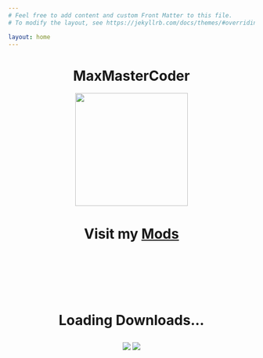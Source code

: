 ```yaml
---
# Feel free to add content and custom Front Matter to this file.
# To modify the layout, see https://jekyllrb.com/docs/themes/#overriding-theme-defaults

layout: home
---
```


<center><h1>MaxMasterCoder</h1></center>
<center><a href="/mods/"><img src="/images/MaxMasterCoder.png" width=230 height = 230></a></center>
<center><h1>Visit my <a href="/mods/">Mods</a></h1></center>
<br>
<br>
<br>
<br>
<br>
<center><h1><p id="totaldownloads">Loading Downloads...</p></h1><center>

<a href="https://modrinth.com/user/MaxMasterCoder" target="_blank"><img src="/images/modrinth_tiny.png"></a>
<a href="https://legacy.curseforge.com/members/maxmastercoder/projects" target="_blank"><img src="/images/curseforge_tiny.png"></a>

<script>
    function ModrinthUserDownloads(id) {
        var Modrinthrequest = new XMLHttpRequest();
        Modrinthrequest.open("GET", "http://api.modrinth.com/v2/user/"+id+"/projects", false);
        Modrinthrequest.send(null);
        var downloads = 0;
        var user = JSON.parse(Modrinthrequest.responseText);
        for (var project in user) {
            downloads += user[project]["downloads"];
        }
        return downloads;
    }
    var totaldownloads = document.getElementById("totaldownloads");
    totaldownloads.innerHTML = "Total Modrinth Downloads: "+ModrinthUserDownloads("vyGa4JgX");
</script>